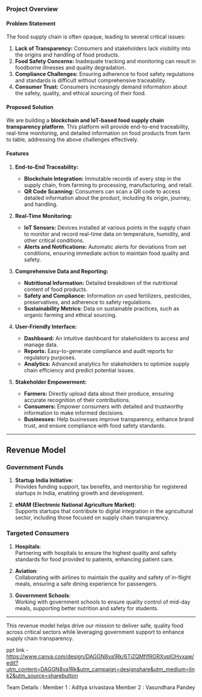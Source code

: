 ### Project Overview

#### **Problem Statement**

The food supply chain is often opaque, leading to several critical issues:

1. **Lack of Transparency:** Consumers and stakeholders lack visibility into the origins and handling of food products.
2. **Food Safety Concerns:** Inadequate tracking and monitoring can result in foodborne illnesses and quality degradation.
3. **Compliance Challenges:** Ensuring adherence to food safety regulations and standards is difficult without comprehensive traceability.
4. **Consumer Trust:** Consumers increasingly demand information about the safety, quality, and ethical sourcing of their food.

#### **Proposed Solution**

We are building a **blockchain and IoT-based food supply chain transparency platform**. This platform will provide end-to-end traceability, real-time monitoring, and detailed information on food products from farm to table, addressing the above challenges effectively.

#### **Features**

1. **End-to-End Traceability:**

   - **Blockchain Integration:** Immutable records of every step in the supply chain, from farming to processing, manufacturing, and retail.
   - **QR Code Scanning:** Consumers can scan a QR code to access detailed information about the product, including its origin, journey, and handling.

2. **Real-Time Monitoring:**

   - **IoT Sensors:** Devices installed at various points in the supply chain to monitor and record real-time data on temperature, humidity, and other critical conditions.
   - **Alerts and Notifications:** Automatic alerts for deviations from set conditions, ensuring immediate action to maintain food quality and safety.

3. **Comprehensive Data and Reporting:**

   - **Nutritional Information:** Detailed breakdown of the nutritional content of food products.
   - **Safety and Compliance:** Information on used fertilizers, pesticides, preservatives, and adherence to safety regulations.
   - **Sustainability Metrics:** Data on sustainable practices, such as organic farming and ethical sourcing.

4. **User-Friendly Interface:**

   - **Dashboard:** An intuitive dashboard for stakeholders to access and manage data.
   - **Reports:** Easy-to-generate compliance and audit reports for regulatory purposes.
   - **Analytics:** Advanced analytics for stakeholders to optimize supply chain efficiency and predict potential issues.

5. **Stakeholder Empowerment:**
   - **Farmers:** Directly upload data about their produce, ensuring accurate recognition of their contributions.
   - **Consumers:** Empower consumers with detailed and trustworthy information to make informed decisions.
   - **Businesses:** Help businesses improve transparency, enhance brand trust, and ensure compliance with food safety standards.

---

## Revenue Model

### Government Funds

1. **Startup India Initiative**:  
   Provides funding support, tax benefits, and mentorship for registered startups in India, enabling growth and development.

2. **eNAM (Electronic National Agriculture Market)**:  
   Supports startups that contribute to digital integration in the agricultural sector, including those focused on supply chain transparency.

### Targeted Consumers

1. **Hospitals**:  
   Partnering with hospitals to ensure the highest quality and safety standards for food provided to patients, enhancing patient care.

2. **Aviation**:  
   Collaborating with airlines to maintain the quality and safety of in-flight meals, ensuring a safe dining experience for passengers.

3. **Government Schools**:  
   Working with government schools to ensure quality control of mid-day meals, supporting better nutrition and safety for students.

---

This revenue model helps drive our mission to deliver safe, quality food across critical sectors while leveraging government support to enhance supply chain transparency.

ppt link - https://www.canva.com/design/DAGGN8va1Rk/6TjZQMfIfRGRXvpIOHvxaw/edit?utm_content=DAGGN8va1Rk&utm_campaign=designshare&utm_medium=link2&utm_source=sharebutton

Team Details :
Member 1 : Aditya srivastava
Member 2 : Vasundhara Pandey

```

```
